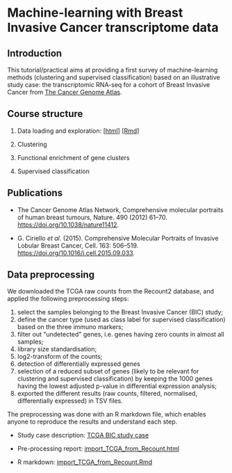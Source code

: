 # Machine-learning with  Breast Invasive Cancer transcriptome data

## Introduction

This tutorial/practical aims at providing a first survey of machine-learning methods (clustering and supervised classification) based on an illustrative study case: the transcriptomic RNA-seq for a cohort of Breast Invasive Cancer from [The Cancer Genome Atlas](https://cancergenome.nih.gov/). 

## Course structure

1. Data loading and exploration: [[html](tutorials/machine-learning_TCGA-BIC/01_data-loading_TCGA-BIC.html)] [[Rmd](tutorials/machine-learning_TCGA-BIC/01_data-loading_TCGA-BIC.Rmd)]

2. Clustering

3. Functional enrichment of gene clusters

4. Supervised classification


## Publications

- The Cancer Genome Atlas Network, Comprehensive molecular portraits of human breast tumours, Nature. 490 (2012) 61–70. <https://doi.org/10.1038/nature11412>.

- G. Ciriello *et al.* (2015). Comprehensive Molecular Portraits of Invasive Lobular Breast Cancer, Cell. 163: 506–519. <https://doi.org/10.1016/j.cell.2015.09.033>.

## Data preprocessing

We downloaded the TCGA raw counts from the Recount2 database, and applied the following preprocessing steps:

1. select the samples belonging to the Breast Invasive Cancer (BIC) study;
2. define the cancer type (used as class label for supervised classification) based on the three immuno markers;
3. filter out "undetected" genes, i.e. genes having zero counts in almost all samples;
4. library size standardisation;
5. log2-transform of the counts;
6. detection of differentially expressed genes 
7. selection of a reduced subset of genes (likely to be relevant for clustering and supervised classification) by keeping the 1000 genes having the lowest adjusted p-value in differential expression analysis;
8. exported the different results (raw counts, filtered, normalised, differentially expressed) in TSV files.

The preprocessing was done with an R markdown file, which enables anyone to reproduce the results and understand each step. 


- Study case description: [TCGA BIC study case](https://du-bii.github.io/study-cases/Homo_sapiens/TCGA_study-case/)

- Pre-processing report: [import_TCGA_from_Recount.html](https://du-bii.github.io/study-cases/Homo_sapiens/TCGA_study-case/import_TCGA_from_Recount.html)

- R markdown: [import_TCGA_from_Recount.Rmd](https://raw.githubusercontent.com/DU-Bii/study-cases/master/Homo_sapiens/TCGA_study-case/import_TCGA_from_Recount.Rmd)




